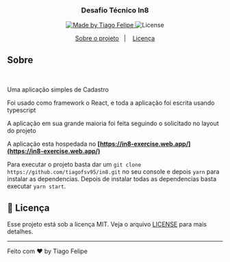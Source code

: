 <h3 align="center">
  Desafio Técnico In8
</h3>

<p align="center">
  <a href="https://www.linkedin.com/in/tiago-felipe-sanches-vieira-457764139/r">
    <img alt="Made by Tiago Felipe" src="https://img.shields.io/badge/made%20by-Tiago%20Felipe-%2304D361">
  </a>

  <img alt="License" src="https://img.shields.io/badge/license-MIT-%2304D361">
</p>

<p align="center">
  <a href="">Sobre o projeto</a>&nbsp;&nbsp;&nbsp;|&nbsp;&nbsp;&nbsp;
  <a href="#memo-licença">Licença</a>
</p>

## Sobre

<br/>
<p>Uma aplicação simples de Cadastro</p>

<p>Foi usado como framework o React, e toda a aplicação foi escrita usando typescript</p>

<p>A aplicação em sua grande maioria foi feita seguindo o solicitado no layout do projeto</p>

A aplicação esta hospedada no **[https://in8-exercise.web.app/](https://in8-exercise.web.app/)**


Para executar o projeto basta dar um `git clone https://github.com/tiagofsv95/in8.git` no seu console e depois `yarn` para instalar as dependencias. Depois de instalar todas as dependencias basta executar `yarn start`.

## :memo: Licença

Esse projeto está sob a licença MIT. Veja o arquivo [LICENSE](LICENSE) para mais detalhes.

---

Feito com ❤️ by Tiago Felipe
